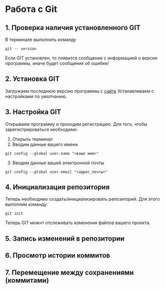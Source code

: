 # Работа с  Git 
## 1. Проверка наличия установленного GIT 
 В терминале выполнить команду 
 
 `git -- version`

Если GIT установлен, то появится сообщение с информацией о версии программы, иначе будет сообщение об ошибке/

## 2. Установка GIT
 Загружаем последнюю версию программы с 
  [сайта](https://git-scm.com/download/)
 Устанавливаем с настройками по умолчанию.

## 3. Настройка GIT
Открываем программу и проходим регистрацию.
Для того, чтобы зарегистрироваться необходимо:

1. Открыть терминал
2. Вводим данные вашего имени 

`git config --global user.name "<ваше имя>"`

3. Вводим данные вашей электронной почты

`git config --global user.email "<адрес_почты>"`

## 4. Инициализация репозитория

Теперь необходимо создать/инициализировать репозиторий.
Для этого выполним команду:

`git init`

Теперь GIT можнт отслеживать изменения файлов вашего проекта.

## 5. Запись изменений в репозитории

## 6. Просмотр истории коммитов

## 7. Перемещение между сохранениями (коммитами)